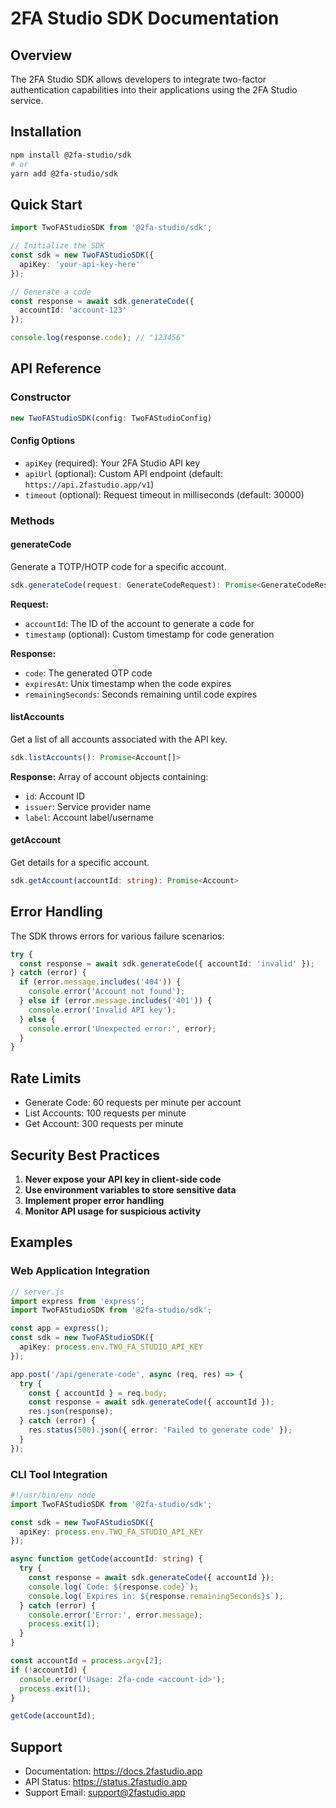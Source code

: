 # 2FA Studio SDK Documentation

## Overview

The 2FA Studio SDK allows developers to integrate two-factor authentication capabilities into their applications using the 2FA Studio service.

## Installation

```bash
npm install @2fa-studio/sdk
# or
yarn add @2fa-studio/sdk
```

## Quick Start

```typescript
import TwoFAStudioSDK from '@2fa-studio/sdk';

// Initialize the SDK
const sdk = new TwoFAStudioSDK({
  apiKey: 'your-api-key-here'
});

// Generate a code
const response = await sdk.generateCode({
  accountId: 'account-123'
});

console.log(response.code); // "123456"
```

## API Reference

### Constructor

```typescript
new TwoFAStudioSDK(config: TwoFAStudioConfig)
```

#### Config Options

- `apiKey` (required): Your 2FA Studio API key
- `apiUrl` (optional): Custom API endpoint (default: `https://api.2fastudio.app/v1`)
- `timeout` (optional): Request timeout in milliseconds (default: 30000)

### Methods

#### generateCode

Generate a TOTP/HOTP code for a specific account.

```typescript
sdk.generateCode(request: GenerateCodeRequest): Promise<GenerateCodeResponse>
```

**Request:**
- `accountId`: The ID of the account to generate a code for
- `timestamp` (optional): Custom timestamp for code generation

**Response:**
- `code`: The generated OTP code
- `expiresAt`: Unix timestamp when the code expires
- `remainingSeconds`: Seconds remaining until code expires

#### listAccounts

Get a list of all accounts associated with the API key.

```typescript
sdk.listAccounts(): Promise<Account[]>
```

**Response:**
Array of account objects containing:
- `id`: Account ID
- `issuer`: Service provider name
- `label`: Account label/username

#### getAccount

Get details for a specific account.

```typescript
sdk.getAccount(accountId: string): Promise<Account>
```

## Error Handling

The SDK throws errors for various failure scenarios:

```typescript
try {
  const response = await sdk.generateCode({ accountId: 'invalid' });
} catch (error) {
  if (error.message.includes('404')) {
    console.error('Account not found');
  } else if (error.message.includes('401')) {
    console.error('Invalid API key');
  } else {
    console.error('Unexpected error:', error);
  }
}
```

## Rate Limits

- Generate Code: 60 requests per minute per account
- List Accounts: 100 requests per minute
- Get Account: 300 requests per minute

## Security Best Practices

1. **Never expose your API key in client-side code**
2. **Use environment variables to store sensitive data**
3. **Implement proper error handling**
4. **Monitor API usage for suspicious activity**

## Examples

### Web Application Integration

```typescript
// server.js
import express from 'express';
import TwoFAStudioSDK from '@2fa-studio/sdk';

const app = express();
const sdk = new TwoFAStudioSDK({
  apiKey: process.env.TWO_FA_STUDIO_API_KEY
});

app.post('/api/generate-code', async (req, res) => {
  try {
    const { accountId } = req.body;
    const response = await sdk.generateCode({ accountId });
    res.json(response);
  } catch (error) {
    res.status(500).json({ error: 'Failed to generate code' });
  }
});
```

### CLI Tool Integration

```typescript
#!/usr/bin/env node
import TwoFAStudioSDK from '@2fa-studio/sdk';

const sdk = new TwoFAStudioSDK({
  apiKey: process.env.TWO_FA_STUDIO_API_KEY
});

async function getCode(accountId: string) {
  try {
    const response = await sdk.generateCode({ accountId });
    console.log(`Code: ${response.code}`);
    console.log(`Expires in: ${response.remainingSeconds}s`);
  } catch (error) {
    console.error('Error:', error.message);
    process.exit(1);
  }
}

const accountId = process.argv[2];
if (!accountId) {
  console.error('Usage: 2fa-code <account-id>');
  process.exit(1);
}

getCode(accountId);
```

## Support

- Documentation: https://docs.2fastudio.app
- API Status: https://status.2fastudio.app
- Support Email: support@2fastudio.app